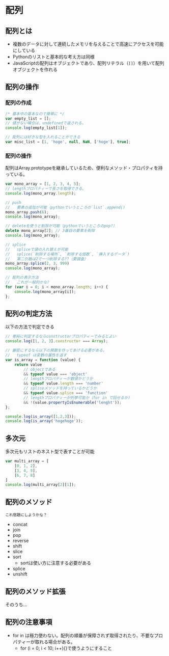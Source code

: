 # 配列

## 配列とは
* 複数のデータに対して連続したメモリを与えることで高速にアクセスを可能にしている
* Pythonのリストと基本的な考え方は同様
* JavaScriptの配列はオブジェクトであり、配列リテラル（`[]`）を用いて配列オブジェクトを作れる

## 配列の操作
### 配列の作成
```js
/* 基本中の基本なので簡単に */
var empty_list = [];
// 値がない場合は、undefinedで返される。
console.log(empty_list[1]);

// 配列には好きな型を入れることができる
var misc_list = [1, 'hoge', null, NaN, ['hoge'], true];
```

### 配列の操作
配列はArray.prototypeを継承しているため、便利なメソッド・プロパティを持っている。
```js
var mono_array = [1, 2, 3, 4, 5];
// lengthプロパティーで長さを取得できる。
console.log(mono_array.length);

// push
//   要素の追加が可能（pythonでいうところの`list`.append()
mono_array.push(6);
console.log(mono_array);

// deleteを使うと削除が可能（pythonでいうところのpop?）
delete mono_array[2]; // 3番目の要素を削除
console.log(mono_array);

// splice
//   spliceで値の入れ替えが可能
//   splice(`削除する場所`, `削除する個数`, `挿入するデータ`)
//   第二引数は2で一つ削除する??（要調査）
mono_array.splice(2, 3, 999)
console.log(mono_array);

// 配列の表示方法
//   これが一般的かな?
for (var i = 0; i < mono_array.length; i++) {
	console.log(mono_array[i]);
};
```

## 配列の判定方法
以下の方法で判定できる  
```js
// 単純に判定するならconstructorプロパティーでみるとよい
console.log([1, 2, 3].constructor === Array);

// 厳密にするなら以下の関数を作ってあげる必要がある。
//   typeof は変数の属性を返す
var is_array = function (value) {
	return value
        // objectである
	    && typeof value === 'object'
        // lengthプロパティーが数値かどうか
	    && typeof value.length === 'number'
        // spliceメソッドを持っているかどうか
	    && typeof value.splice === 'function'
        // lengthプロパティーが列挙可能か（for in で回せるか）
	    && !(value.propertyIsEnumerable('lenght'));
};

console.log(is_array([1,2,3]));
console.log(is_array('hogehoge'));
```

## 多次元
多次元もリストのネスト型で表すことが可能  
```js
var multi_array = [
    [0, 1, 2],
    [3, 4, 5],
    [6, 7, 8]
]
console.log(multi_array[2][1]);
```

## 配列のメソッド
`これ宿題にしようかな？`
* concat
* join
* pop
* reverse
* shift
* slice
* sort
  * sortは使い方に注意する必要がある
* splice
* unshift

## 配列のメソッド拡張
そのうち...

## 配列の注意事項
* for in は極力使わない。配列の順番が保障されず取得されたり、不要なプロパティーが取れる場合がある。
  * for (i = 0; i < 10; i++){}で使うようにすること
